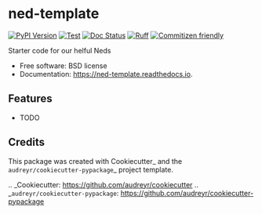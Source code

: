 # ned-template

[![PyPI Version](https://img.shields.io/pypi/v/ned_template.svg)](https://pypi.python.org/pypi/ned_template)
[![Test](https://github.com/theeimer/ned_template/actions/workflows/pytest.yaml/badge.svg)](https://github.com/theeimer/ned_template/actions/workflows/pytest.yaml)
[![Doc Status](https://github.com/theeimer/ned_template/actions/workflows/docs.yaml/badge.svg)](https://github.com/theeimer/ned_template/actions/workflows/docs.yaml)
[![Ruff](https://img.shields.io/endpoint?url=https://raw.githubusercontent.com/astral-sh/ruff/main/assets/badge/v2.json)](https://github.com/astral-sh/ruff)
[![Commitizen friendly](https://img.shields.io/badge/commitizen-friendly-brightgreen.svg)](http://commitizen.github.io/cz-cli/)


Starter code for our helful Neds

- Free software: BSD license
- Documentation: https://ned-template.readthedocs.io.


## Features

- TODO

## Credits

This package was created with Cookiecutter_ and the `audreyr/cookiecutter-pypackage`_ project template.

.. _Cookiecutter: https://github.com/audreyr/cookiecutter
.. _`audreyr/cookiecutter-pypackage`: https://github.com/audreyr/cookiecutter-pypackage
